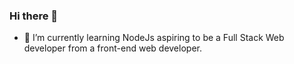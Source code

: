 ### Hi there 👋


- 🌱 I’m currently learning NodeJs aspiring to be a Full Stack Web developer from a front-end web developer.

